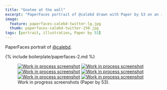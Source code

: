 ```yaml
---
title: "Goatee at the wall"
excerpt: "PaperFaces portrait of @calebd drawn with Paper by 53 on an iPad."
image: 
  feature: paperfaces-calebd-twitter-lg.jpg
  thumb: paperfaces-calebd-twitter-150.jpg
tags: [portrait, illustration, Paper by 53]
---
```


PaperFaces portrait of <a href="http://twitter.com/calebd">@calebd</a>.

{% include boilerplate/paperfaces-2.md %}

<figure class="half">
	<a href="{{ site.url }}/assets/images/paperfaces-calebd-process-1-lg.jpg"><img src="{{ site.url }}/assets/images/paperfaces-calebd-process-1-600.jpg" alt="Work in process screenshot"></a>
	<a href="{{ site.url }}/assets/images/paperfaces-calebd-process-2-lg.jpg"><img src="{{ site.url }}/assets/images/paperfaces-calebd-process-2-600.jpg" alt="Work in process screenshot"></a>
	<a href="{{ site.url }}/assets/images/paperfaces-calebd-process-3-lg.jpg"><img src="{{ site.url }}/assets/images/paperfaces-calebd-process-3-600.jpg" alt="Work in process screenshot"></a>
	<a href="{{ site.url }}/assets/images/paperfaces-calebd-process-4-lg.jpg"><img src="{{ site.url }}/assets/images/paperfaces-calebd-process-4-600.jpg" alt="Work in process screenshot"></a>
	<a href="{{ site.url }}/assets/images/paperfaces-calebd-process-5-lg.jpg"><img src="{{ site.url }}/assets/images/paperfaces-calebd-process-5-600.jpg" alt="Work in process screenshot"></a>
	<a href="{{ site.url }}/assets/images/paperfaces-calebd-process-6-lg.jpg"><img src="{{ site.url }}/assets/images/paperfaces-calebd-process-6-600.jpg" alt="Work in process screenshot"></a>
	<figcaption>Work in progress screenshots (Paper by 53).</figcaption>
</figure>